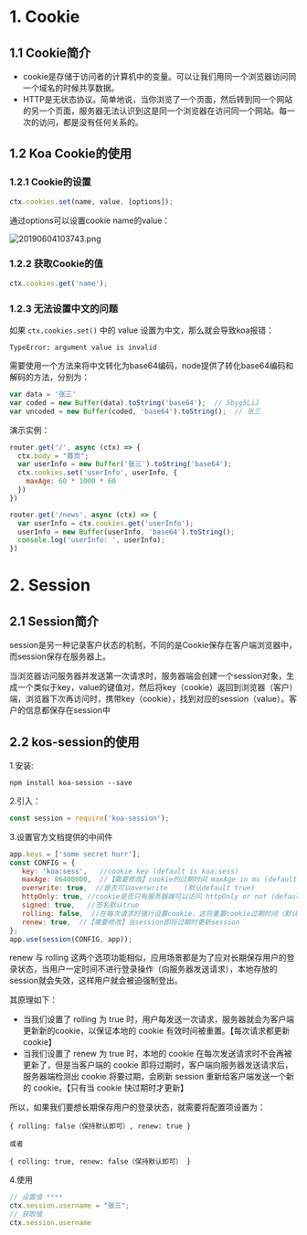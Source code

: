 # 1. Cookie

## 1.1 Cookie简介

- cookie是存储于访问者的计算机中的变量。可以让我们用同一个浏览器访问同一个域名的时候共享数据。
- HTTP是无状态协议。简单地说，当你浏览了一个页面，然后转到同一个网站的另一个页面，服务器无法认识到这是同一个浏览器在访问同一个网站。每一次的访问，都是没有任何关系的。

## 1.2 Koa Cookie的使用

### 1.2.1 Cookie的设置

```js
ctx.cookies.set(name, value, [options]);
```

通过options可以设置cookie name的value：

![20190604103743.png](http://img.cdn.esunr.xyz/markdown/20190604103743.png)

### 1.2.2 获取Cookie的值

```js
ctx.cookies.get('name');
```

### 1.2.3 无法设置中文的问题

如果 `ctx.cookies.set()` 中的 value 设置为中文，那么就会导致koa报错：

```
TypeError: argument value is invalid
```

需要使用一个方法来将中文转化为base64编码，node提供了转化base64编码和解码的方法，分别为：

```js
var data = '张三'
var coded = new Buffer(data).toString('base64');  // 5byg5LiJ
var uncoded = new Buffer(coded, 'base64').toString();  // 张三
```

演示实例：

```js
router.get('/', async (ctx) => {
  ctx.body = "首页";
  var userInfo = new Buffer('张三').toString('base64');
  ctx.cookies.set('userInfo', userInfo, {
    maxAge: 60 * 1000 * 60
  })
})

router.get('/news', async (ctx) => {
  var userInfo = ctx.cookies.get('userInfo');
  userInfo = new Buffer(userInfo, 'base64').toString();
  console.log('userInfo: ', userInfo);
})

```

# 2. Session

## 2.1 Session简介

session是另一种记录客户状态的机制，不同的是Cookie保存在客户端浏览器中，而session保存在服务器上。

当浏览器访问服务器并发送第一次请求时，服务器端会创建一个session对象，生成一个类似于key，value的键值对，然后将key（cookie）返回到浏览器（客户）端，浏览器下次再访问时，携带key（cookie），找到对应的session（value）。客户的信息都保存在session中

## 2.2 kos-session的使用

1.安装:

```
npm install koa-session --save
```

2.引入：

```js
const session = require('koa-session');
```

3.设置官方文档提供的中间件

```js
app.keys = ['some secret hurr'];
const CONFIG = {
   key: 'koa:sess',   //cookie key (default is koa:sess)
   maxAge: 86400000,  //【需要修改】cookie的过期时间 maxAge in ms (default is 1 days)
   overwrite: true,  //是否可以overwrite    (默认default true)
   httpOnly: true, //cookie是否只有服务器端可以访问 httpOnly or not (default true)
   signed: true,   //签名默认true
   rolling: false,  //在每次请求时强行设置cookie，这将重置cookie过期时间（默认：false）
   renew: true,  //【需要修改】当session即将过期时更新session
};
app.use(session(CONFIG, app));
```

renew 与 rolling 这两个选项功能相似，应用场景都是为了应对长期保存用户的登录状态，当用户一定时间不进行登录操作（向服务器发送请求），本地存放的session就会失效，这样用户就会被迫强制登出。

其原理如下：

- 当我们设置了 rolling 为 true 时，用户每发送一次请求，服务器就会为客户端更新新的cookie，以保证本地的 cookie 有效时间被重置。【每次请求都更新 cookie】
- 当我们设置了 renew 为 true 时，本地的 cookie 在每次发送请求时不会再被更新了，但是当客户端的 cookie 即将过期时，客户端向服务器发送请求后，服务器端检测出 cookie 将要过期，会刷新 session 重新给客户端发送一个新的 cookie。【只有当 cookie 快过期时才更新】

所以，如果我们要想长期保存用户的登录状态，就需要将配置项设置为：

```
{ rolling: false（保持默认即可）, renew: true }

或者

{ rolling: true, renew: false（保持默认即可） }
```

4.使用

```js
// 设置值 ****
ctx.session.username = "张三";
// 获取值 
ctx.session.username
```


